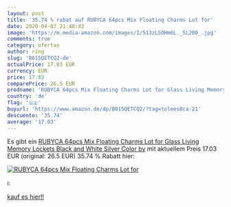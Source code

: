 ```yaml
---
layout: post
title: '35.74 % rabat auf RUBYCA 64pcs Mix Floating Charms Lot for'
date: 2020-04-07 21:48:43
image: 'https://m.media-amazon.com/images/I/513zLSOHm6L._SL200_.jpg'
comments: true
category: ofertas
author: ring
slug: 'B015QETCQ2-de'
actualPrice: 17.03 EUR
currency: EUR
price: 17.03
comparePrice: 26.5 EUR
prodname: 'RUBYCA 64pcs Mix Floating Charms Lot for Glass Living Memory Lockets Black and White Silver Color by'
country: 'de'
flag: '🇩🇪'
buyurl: 'https://www.amazon.de/dp/B015QETCQ2/?tag=tolees0ca-21'
descuento: '35.74'
average: '17.03'
---
```


Es gibt ein [RUBYCA 64pcs Mix Floating Charms Lot for Glass Living Memory Lockets Black and White Silver Color by](https://www.amazon.de/dp/B015QETCQ2/?tag=tolees0ca-21) mit aktuellem Preis 17.03 EUR (original: 26.5 EUR) 35.74 % Rabatt hier:

[![RUBYCA 64pcs Mix Floating Charms Lot for](https://m.media-amazon.com/images/I/513zLSOHm6L._SL200_.jpg)](https://www.amazon.de/dp/B015QETCQ2/?tag=tolees0ca-21)

ℹ️:


[kauf es hier!!](https://www.amazon.de/dp/B015QETCQ2/?tag=tolees0ca-21)
